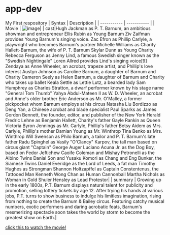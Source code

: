 # app-dev
My First respository
| Syntax | Description |
| ----------- | ----------- |
| Movie | ![image](https://github.com/Maralienaa/app-dev/assets/134025139/a0699e9f-34a4-4e94-9c47-13cf7c077e6b)|
| cast|Hugh Jackman as P. T. Barnum, an ambitious showman and entrepreneur Ellis Rubin as Young Barnum Ziv Zaifman provides Young Barnum's singing voice. Zac Efron as Phillip Carlyle, a playwright who becomes Barnum's partner Michelle Williams as Charity Hallett-Barnum, the wife of P. T. Barnum Skylar Dunn as Young Charity Rebecca Ferguson as Jenny Lind, a famous Swedish singer known as the "Swedish Nightingale" Loren Allred provides Lind's singing voice[9] Zendaya as Anne Wheeler, an acrobat, trapeze artist, and Phillip's love interest Austyn Johnson as Caroline Barnum, a daughter of Barnum and Charity Cameron Seely as Helen Barnum, a daughter of Barnum and Charity who takes up ballet Keala Settle as Lettie Lutz, a bearded lady Sam Humphrey as Charles Stratton, a dwarf performer known by his stage name "General Tom Thumb" Yahya Abdul-Mateen II as W. D. Wheeler, an acrobat and Anne's older brother Eric Anderson as Mr. O'Malley, a former pickpocket whom Barnum employs at his circus Natasha Liu Bordizzo as Deng Yan, a Chinese acrobat and blade specialist Paul Sparks as James Gordon Bennett, the founder, editor, and publisher of the New York Herald Fredric Lehne as Benjamin Hallett, Charity's father Gayle Rankin as Queen Victoria Byron Jennings as Mr. Carlyle, Phillip's father Betsy Aidem as Mrs. Carlyle, Phillip's mother Damian Young as Mr. Winthrop Tina Benko as Mrs. Winthrop Will Swenson as Philo Barnum, a tailor and P. T. Barnum's late father Radu Spinghel as Vasily "O'Clancy" Karpov, the tall man based on circus giant "Captain" George Auger Luciano Acuna Jr. as the Dog Boy, based on Fedor Jeftichew Caoife Coleman and Mishay Petronelli as the Albino Twins Danial Son and Yusaku Komori as Chang and Eng Bunker, the Siamese Twins Daniel Everidge as the Lord of Leeds, a fat man Timothy Hughes as Strongman Shannon Holtzapffel as Captain Constentenus, the Tattooed Man Kenneth Wong Chan as Human Cannonball Martha Nichols as Woman in Gold Shuler Hensley as Lead Protestor|
| summary | Growing up in the early 1800s, P.T. Barnum displays natural talent for publicity and promotion, selling lottery tickets by age 12. After trying his hands at various jobs, P.T. turns to show business to indulge his limitless imagination, rising from nothing to create the Barnum & Bailey circus. Featuring catchy musical numbers, exotic performers and daring acrobatic feats, Barnum's mesmerizing spectacle soon takes the world by storm to become the greatest show on Earth.|

[click this to watch the movie!](https://www.youtube.com/watch?v=36w58cuuPbA)



